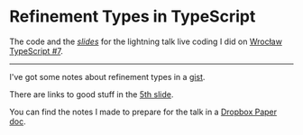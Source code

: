 # Refinement Types in TypeScript

The code and the [_slides_](https://staltz.com/your-ide-as-a-presentation-tool.html) for the lightning talk live coding I did on [Wrocław TypeScript #7](https://www.meetup.com/pl-PL/WrocTypeScript/events/sjzhvqyzmbhc/).

---

I've got some notes about refinement types in a [gist](https://gist.github.com/hasparus/9bd482e2ae904e8ee5f4080f04dc0ee8).

There are links to good stuff in the [5th slide](https://github.com/hasparus/refinement-types-in-typescript/blob/master/05.md).

You can find the notes I made to prepare for the talk in a [Dropbox Paper doc](https://paper.dropbox.com/doc/Refinement-Types-in-TypeScript--AlpBljHmlkyTshpx_rwmjaGjAQ-cZxqOn3c6GkVCONvPTjtE).
